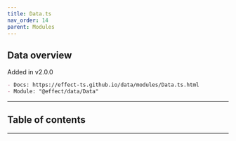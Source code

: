 ```yaml
---
title: Data.ts
nav_order: 14
parent: Modules
---
```


## Data overview

Added in v2.0.0

```md
- Docs: https://effect-ts.github.io/data/modules/Data.ts.html
- Module: "@effect/data/Data"
```

---

<h2 class="text-delta">Table of contents</h2>

---
